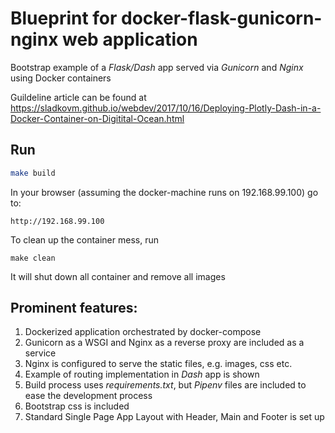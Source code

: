 # Blueprint for docker-flask-gunicorn-nginx web application
Bootstrap example of a *Flask/Dash* app served via *Gunicorn* and *Nginx* using Docker containers

Guildeline article can be found at https://sladkovm.github.io/webdev/2017/10/16/Deploying-Plotly-Dash-in-a-Docker-Container-on-Digitital-Ocean.html

## Run

```bash
make build
```

In your browser (assuming the docker-machine runs on 192.168.99.100) go to:

    http://192.168.99.100

To clean up the container mess, run
```
make clean
```

It will shut down all container and remove all images

## Prominent features:

1. Dockerized application orchestrated by docker-compose
2. Gunicorn as a WSGI and Nginx as a reverse proxy are included as a service
3. Nginx is configured to serve the static files, e.g. images, css etc.
4. Example of routing implementation in *Dash* app is shown
5. Build process uses *requirements.txt*, but *Pipenv* files are included to ease the development process
6. Bootstrap css is included
7. Standard Single Page App Layout with Header, Main and Footer is set up
